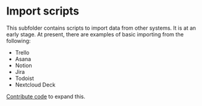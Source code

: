 # Import scripts

This subfolder contains scripts to import data from other systems. It is at an early stage. At present, there are examples of basic importing from the following:
* Trello
* Asana
* Notion
* Jira
* Todoist
* Nextcloud Deck

[Contribute code](https://mattermost.github.io/focalboard/) to expand this.
